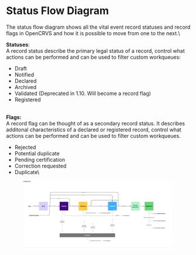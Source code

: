 # Status Flow Diagram

The status flow diagram shows all the vital event record statuses and record flags in OpenCRVS and how it is possible to move from one to the next.\


**Statuses**:\
A record status describe the primary legal status of a record, control what actions can be performed and can be used to filter custom workqueues:

* Draft
* Notified
* Declared
* Archived
* Validated (Deprecated in 1.10. Will become a record flag)
* Registered

\
**Flags:**\
A record flag can be thought of as a secondary record status. It describes additonal characteristics of a declared or registered record, control what actions can be performed and can be used to filter custom workqueues.

* Rejected
* Potential duplicate
* Pending certification
* Correction requested
* Duplicate\


<figure><img src="../.gitbook/assets/Status WorkFlow (1).png" alt=""><figcaption></figcaption></figure>

